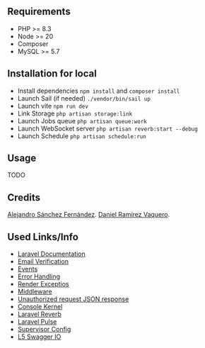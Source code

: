 ## Requirements

- PHP >= 8.3
- Node >= 20
- Composer
- MySQL >= 5.7

## Installation for local

- Install dependencies ``` npm install ``` and ``` composer install  ```
- Launch Sail (if needed) ``` ./vendor/bin/sail up  ```
- Launch vite ``` npm run dev ```
- Link Storage ``` php artisan storage:link  ```
- Launch Jobs queue ``` php artisan queue:work ```
- Launch WebSocket server ``` php artisan reverb:start --debug ```
- Launch Schedule ``` php artisan schedule:run  ```

## Usage

TODO

## Credits

[Alejandro Sánchez Fernández](https://github.com/Alexiiius).
[Daniel Ramírez Vaquero](https://github.com/DaniRamirezVaquero).

## Used Links/Info

- [Laravel Documentation](https://laravel.com/docs)
- [Email Verification](https://laravel.com/docs/11.x/verification)
- [Events](https://laravel.com/docs/11.x/events)
- [Error Handling](https://laravel.com/docs/11.x/errors)
- [Render Exceptios](https://laravel.com/docs/11.x/errors#renderable-exceptions)
- [Middleware](https://laravel.com/docs/11.x/middleware)
- [Unauthorized request JSON response](https://laracasts.com/discuss/channels/laravel/laravel-11-api-unauthorized-requests-redirects-to-login-page?page=1&replyId=930192)
- [Console Kernel](https://rezakhademix.medium.com/laravel-11-no-http-kernel-no-casts-no-console-kernel-721c62adb6ef)
- [Laravel Reverb](https://laravel.com/docs/11.x/reverb)
- [Laravel Pulse](https://laravel.com/docs/11.x/pulse)
- [Supervisor Config](https://laravel.com/docs/11.x/queues#supervisor-configuration)
- [L5 Swagger IO](https://github.com/DarkaOnLine/L5-Swagger?tab=readme-ov-file)
